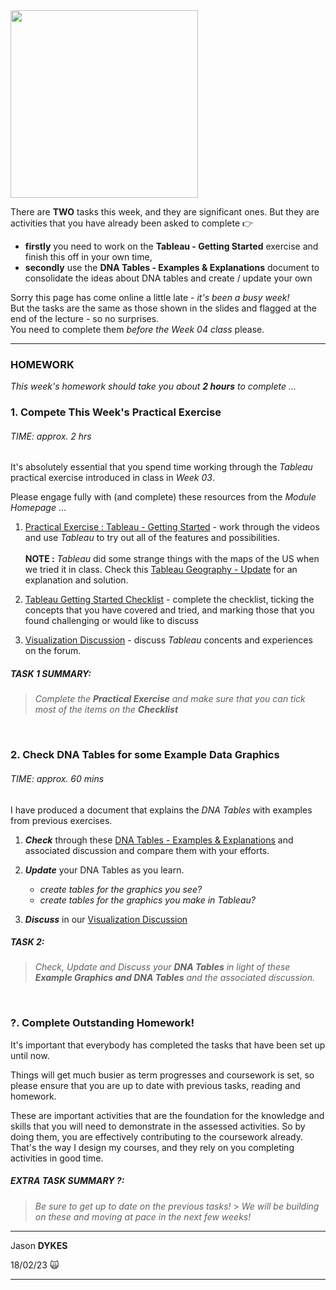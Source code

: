 <link rel="stylesheet" href="https://jsndyks.github.io/sg2047/css/sg2047.css">

<div class="imgR">
<img width=300 src="https://jsndyks.github.io/sg2047/img/sg2047.week03.homework.slide.png"/>
</div>

There are **TWO** tasks this week, and they are significant ones. But they are activities that you have already been asked to complete 👉

- **firstly** you need to work on the **Tableau - Getting Started** exercise and finish this off in your own time,
- **secondly** use the **DNA Tables - Examples & Explanations** document to consolidate the ideas about DNA tables and create / update your own

Sorry this page has come online a little late - _it's been a busy week!_<br/>
But the tasks are the same as those shown in the slides and flagged at the end of the lecture - so no surprises.<br/>
You need to complete them _before the Week 04 class_ please.

---

### HOMEWORK

_This week's homework should take you about **2 hours** to complete ..._

### 1. **Compete This Week's Practical Exercise**

###### TIME: approx. 2 hrs

It's absolutely essential that you spend time working through the _Tableau_ practical exercise introduced in class in _Week 03_.

Please engage fully with (and complete) these resources from the _Module Homepage_ ...

1. [Practical Exercise : Tableau - Getting Started](https://moodle.city.ac.uk/mod/page/view.php?id=2381620) - work through the videos and use _Tableau_ to try out all of the features and possibilities.<br/><br/>**NOTE :** _Tableau_ did some strange things with the maps of the US when we tried it in class. Check this [Tableau Geography - Update](https://moodle.city.ac.uk/mod/page/view.php?id=2556774) for an explanation and solution.

2. [Tableau Getting Started Checklist](https://moodle.city.ac.uk/mod/resource/view.php?id=2381621) - complete the checklist, ticking the concepts that you have covered and tried, and marking those that you found challenging or would like to discuss

3. [Visualization Discussion](https://moodle.city.ac.uk/mod/forum/view.php?f=94494) - discuss _Tableau_ concents and experiences on the forum.

##### TASK 1 SUMMARY:

> _Complete the **Practical Exercise** and make sure that you can tick most of the items on the **Checklist**_

&nbsp;

### 2. **Check DNA Tables for some Example Data Graphics**

###### TIME: approx. 60 mins

I have produced a document that explains the _DNA Tables_ with examples from previous exercises.

1.  _**Check**_ through these [DNA Tables - Examples & Explanations](https://moodle.city.ac.uk/mod/url/view.php?id=2381619) and associated discussion and compare them with your efforts.

2.  _**Update**_ your DNA Tables as you learn.

    - _create tables for the graphics you see?_
    - _create tables for the graphics you make in Tableau?_

3.  _**Discuss**_ in our [Visualization Discussion](https://moodle.city.ac.uk/mod/forum/view.php?id=2381582)

##### TASK 2:

> _Check, Update and Discuss your **DNA Tables** in light of these **Example Graphics and DNA Tables** and the associated discussion._

&nbsp;

### ?. **Complete Outstanding Homework!**

It's important that everybody has completed the tasks that have been set up until now.

Things will get much busier as term progresses and coursework is set, so please ensure that you are up to date with previous tasks, reading and homework.

These are important activities that are the foundation for the knowledge and skills that you will need to demonstrate in the assessed activities. So by doing them, you are effectively contributing to the coursework already. That's the way I design my courses, and they rely on you completing activities in good time.

##### EXTRA TASK SUMMARY ?:

> _Be sure to get up to date on the previous tasks!_ > _We will be building on these and moving at pace in the next few weeks!_

---

Jason **DYKES**<br/>

18/02/23 🙀

---

